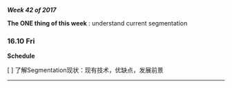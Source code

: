 ***Week 42 of 2017***

**The ONE thing of this week** : understand current segmentation 


### 16.10 Fri

**Schedule**

[ ] 了解Segmentation现状：现有技术，优缺点，发展前景

---
